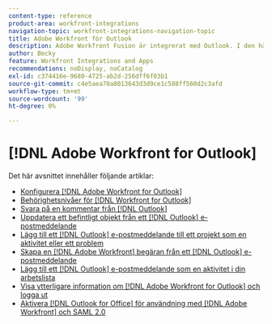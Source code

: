 ```yaml
---
content-type: reference
product-area: workfront-integrations
navigation-topic: workfront-integrations-navigation-topic
title: Adobe Workfront för Outlook
description: Adobe Workfront Fusion är integrerat med Outlook. I den här artikeln finns anvisningar om hur du installerar och konfigurerar integreringarna samt hur du använder dem i det dagliga arbetet.
author: Becky
feature: Workfront Integrations and Apps
recommendations: noDisplay, noCatalog
exl-id: c374416e-9680-4725-ab2d-256dff6f03b1
source-git-commit: c4e5aea70a8013643d3d9ce1c588ff560d2c3afd
workflow-type: tm+mt
source-wordcount: '99'
ht-degree: 0%

---
```


# [!DNL Adobe Workfront for Outlook]

Det här avsnittet innehåller följande artiklar:

* [Konfigurera  [!DNL Adobe Workfront for Outlook]](../../workfront-integrations-and-apps/using-workfront-with-outlook/set-up-workfront-for-outlook.md)
* [Behörighetsnivåer för  [!DNL Workfront for Outlook]](../../workfront-integrations-and-apps/using-workfront-with-outlook/permissions-in-workfront-for-outlook.md)
* [Svara på en kommentar från  [!DNL Outlook]](../../workfront-integrations-and-apps/using-workfront-with-outlook/reply-to-a-comment-from-outlook.md)
* [Uppdatera ett befintligt objekt från ett [!DNL Outlook] e-postmeddelande](../../workfront-integrations-and-apps/using-workfront-with-outlook/update-an-existing-object-from-an-outlook-email.md)
* [Lägg till ett [!DNL Outlook] e-postmeddelande till ett projekt som en aktivitet eller ett problem](../../workfront-integrations-and-apps/using-workfront-with-outlook/add-outlook-email-to-project-as-task-or-issue.md)
* [Skapa en [!DNL Adobe Workfront] begäran från ett [!DNL Outlook] e-postmeddelande](../../workfront-integrations-and-apps/using-workfront-with-outlook/create-a-wf-request-from-an-outlook-email.md)
* [Lägg till ett [!DNL Outlook] e-postmeddelande som en aktivitet i din arbetslista](../../workfront-integrations-and-apps/using-workfront-with-outlook/add-outlook-email-as-task-to-your-work-list.md)
* [Visa ytterligare information om [!DNL Adobe Workfront for Outlook] och logga ut](../../workfront-integrations-and-apps/using-workfront-with-outlook/view-additional-infor-wf-outlook-and-log-out.md)
* [Aktivera [!DNL Outlook for Office] för användning med [!DNL Adobe Workfront] och SAML 2.0](../../workfront-integrations-and-apps/using-workfront-with-outlook/enable-outlook-for-office-for-use-with-wf-and-saml-2.md)

